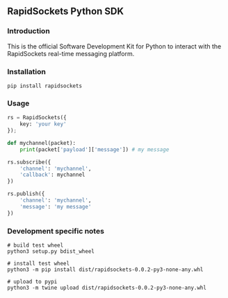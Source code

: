 ## RapidSockets Python SDK

### Introduction
This is the official Software Development Kit for Python to interact with the RapidSockets real-time messaging platform.

### Installation
```
pip install rapidsockets
```

### Usage
```python
rs = RapidSockets({
    key: 'your key'
});

def mychannel(packet):
    print(packet['payload']['message']) # my message

rs.subscribe({
    'channel': 'mychannel',
    'callback': mychannel
})

rs.publish({
    'channel': 'mychannel',
    'message': 'my message'
})
```

### Development specific notes
```
# build test wheel
python3 setup.py bdist_wheel

# install test wheel
python3 -m pip install dist/rapidsockets-0.0.2-py3-none-any.whl

# upload to pypi
python3 -m twine upload dist/rapidsockets-0.0.2-py3-none-any.whl
```
